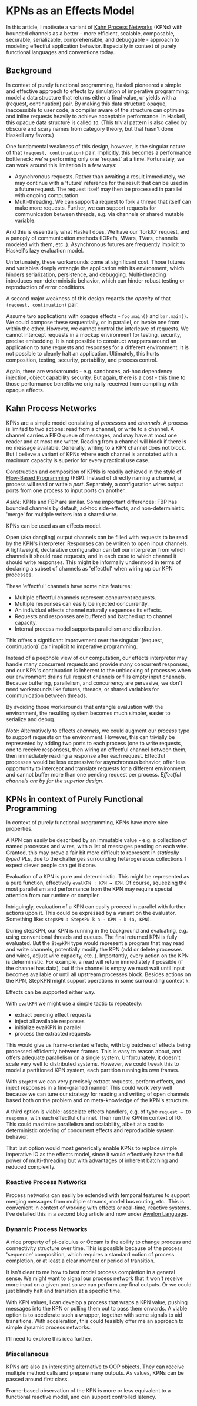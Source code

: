 # KPNs as an Effects Model

In this article, I motivate a variant of <a href="https://en.wikipedia.org/wiki/Kahn_process_networks">Kahn Process Networks</a> (KPNs) with bounded channels as a better - more efficient, scalable, composable, securable, serializable, comprehensible, and debuggable - approach to modeling effectful application behavior. Especially in context of purely functional languages and conventions today.

## Background

In context of purely functional programming, Haskell pioneered a simple and effective approach to effects by simulation of imperative programming: model a data structure that returns either a final value, or yields with a (request, continuation) pair. By making this data structure opaque, inaccessible to user code, a compiler aware of the structure can optimize and inline requests heavily to achieve acceptable performance. In Haskell, this opaque data structure is called `IO`. (This trivial pattern is also called by obscure and scary names from category theory, but that hasn't done Haskell any favors.)

One fundamental weakness of this design, however, is the singular nature of that `(request, continuation)` pair. Implicitly, this becomes a performance bottleneck: we're performing only one 'request' at a time. Fortunately, we can work around this limitation in a few ways:
<ul>
	<li>Asynchronous requests. Rather than awaiting a result immediately, we may continue with a 'future' reference for the result that can be used in a future request. The request itself may then be processed in parallel with ongoing computation.</li>
	<li>Multi-threading. We can support a request to fork a thread that itself can make more requests. Further, we can support requests for communication between threads, e.g. via channels or shared mutable variable.</li>
</ul>
And this is essentially what Haskell does. We have our `forkIO` request, and a panoply of communication methods (IORefs, MVars, TVars, channels modeled with them, etc..). Asynchronous futures are frequently implicit to Haskell's lazy evaluation model.

Unfortunately, these workarounds come at significant cost. Those futures and variables deeply entangle the application with its environment, which hinders serialization, persistence, and debugging. Multi-threading introduces non-deterministic behavior, which can hinder robust testing or reproduction of error conditions.

A second major weakness of this design regards the <i>opacity</i> of that `(request, continuation)` pair.

Assume two applications with opaque effects - `foo.main()` and `bar.main()`. We could compose these sequentially, or in parallel, or invoke one from within the other. However, we cannot control the interleave of requests. We cannot intercept requests in a mockup environment for testing, security, precise embedding. It is not possible to construct wrappers around an application to tune requests and responses for a different environment. It is not possible to cleanly halt an application. Ultimately, this hurts composition, testing, security, portability, and process control.

Again, there are workarounds - e.g. sandboxes, ad-hoc dependency injection, object capability security. But again, there is a cost - this time to those performance benefits we originally received from compiling with opaque effects.

## Kahn Process Networks

KPNs are a simple model consisting of <i>processes</i> and <i>channels</i>. A process is limited to two actions: read from a channel, or write to a channel. A channel carries a FIFO queue of messages, and may have at most one reader and at most one writer. Reading from a channel will block if there is no message available. Generally, writing to a KPN channel does not block. But I believe a variant of KPNs where each channel is annotated with a maximum capacity is superior for every practical use case.

Construction and composition of KPNs is readily achieved in the style of <a href="https://en.wikipedia.org/wiki/Flow-based_programming">Flow-Based Programming</a> (FBP). Instead of directly naming a channel, a process will read or write a <i>port</i>. Separately, a configuration wires output ports from one process to input ports on another.

<i>Aside:</i> KPNs and FBP are similar. Some important differences: FBP has bounded channels by default, ad-hoc side-effects, and non-deterministic 'merge' for multiple writers into a shared wire.

KPNs can be used as an effects model.

Open (aka dangling) output channels can be filled with requests to be read by the KPN's interpreter. Responses can be written to open input channels. A lightweight, declarative configuration can tell our interpreter from which channels it should read requests, and in each case to which channel it should write responses. This might be informally understood in terms of declaring a subset of channels as 'effectful' when wiring up our KPN processes.

These 'effectful' channels have some nice features:
<ul>
	<li>Multiple effectful channels represent concurrent requests.</li>
	<li>Multiple responses can easily be injected concurrently.</li>
	<li>An individual effects channel naturally sequences its effects.</li>
	<li>Requests and responses are buffered and batched up to channel capacity.</li>
	<li>Internal process model supports parallelism and distribution.</li>
</ul>
This offers a significant improvement over the singular `(request, continuation)` pair implicit to imperative programming.

Instead of a peephole view of our computation, our effects interpreter may handle many concurrent requests and provide many concurrent responses, and our KPN's continuation is inherent to the unblocking of processes when our environment drains full request channels or fills empty input channels. Because buffering, parallelism, and concurrency are pervasive, we don't need workarounds like futures, threads, or shared variables for communication between threads.

By avoiding those workarounds that entangle evaluation with the environment, the resulting system becomes much simpler, easier to serialize and debug.

<i>Note:</i> Alternatively to effects <i>channels</i>, we could augment our <i>process</i> type to support requests on the environment. However, this can trivially be represented by adding two ports to each process (one to write requests, one to receive responses), then wiring an effectful channel between them, then immediately reading a response after each request. Effectful processes would be less expressive for asynchronous behavior, offer less opportunity to intercept and translate requests for a different environment, and cannot buffer more than one pending request per process. <i>Effectful channels are by far the superior design.</i>

## KPNs in context of Purely Functional Programming

In context of purely functional programming, KPNs have more nice properties.

A KPN can easily be described by an immutable value - e.g. a collection of named processes and wires, with a list of messages pending on each wire. Granted, this may prove a fair bit more difficult to represent in <i>statically typed</i> PLs, due to the challenges surrounding heterogeneous collections. I expect clever people can get it done.

Evaluation of a KPN is pure and deterministic. This might be represented as a pure function, effectively `evalKPN : KPN → KPN`. Of course, squeezing the most parallelism and performance from the KPN may require special attention from our runtime or compiler.

Intriguingly, evaluation of a KPN can easily proceed in parallel with further actions upon it. This could be expressed by a variant on the evaluator. Something like: `stepKPN : StepKPN k a → KPN → k (a, KPN)`.

During stepKPN, our KPN is running in the background and evaluating, e.g. using conventional threads and queues. The final returned KPN is fully evaluated. But the `StepKPN` type would represent a program that may read and write channels, potentially modify the KPN (add or delete processes and wires, adjust wire capacity, etc..). Importantly, every action on the KPN is deterministic. For example, a read will return immediately if possible (if the channel has data), but if the channel is empty we must wait until input becomes available or until all upstream processes block. Besides actions on the KPN, StepKPN might support operations in some surrounding context `k`.

Effects can be supported either way.

With `evalKPN` we might use a simple tactic to repeatedly:
<ul>
	<li>extract pending effect requests</li>
	<li>inject all available responses</li>
	<li>initialize evalKPN in parallel</li>
	<li>process the extracted requests</li>
</ul>
This would give us frame-oriented effects, with big batches of effects being processed efficiently between frames. This is easy to reason about, and offers adequate parallelism on a single system. Unfortunately, it doesn't scale very well to distributed systems. However, we could tweak this to model a partitioned KPN system, each partition running its own frames.

With `stepKPN` we can very precisely extract requests, perform effects, and inject responses in a fine-grained manner. This could work very well because we can tune our strategy for reading and writing of open channels based both on the problem and on meta-knowledge of the KPN's structure.

A third option is viable: associate effects handlers, e.g. of type `request → IO response`, with each effectful channel. Then run the KPN in context of IO. This could maximize parallelism and scalability, albeit at a cost to deterministic ordering of concurrent effects and reproducible system behavior.

That last option would most generically enable KPNs to replace simple imperative IO as the effects model, since it would effectively have the full power of multi-threading but with advantages of inherent batching and reduced complexity.

### Reactive Process Networks

Process networks can easily be extended with temporal features to support merging messages from multiple streams, model bus routing, etc.. This is convenient in context of working with effects or real-time, reactive systems. I've detailed this in a second blog article and now under [Awelon Language](AwelonLang.md).

### Dynamic Process Networks

A nice property of pi-calculus or Occam is the ability to change process and connectivity structure over time. This is possible because of the process 'sequence' composition, which requires a standard notion of process completion, or at least a clear moment or period of transition. 

It isn't clear to me how to best model process completion in a general sense. We might want to signal our process network that it won't receive more input on a given port so we can perform any final outputs. Or we could just blindly halt and transition at a specific time. 

With KPN values, I can develop a process that wraps a KPN value, pushing messages into the KPN or pulling them out to pass them onwards. A viable option is to accelerate such a wrapper, together with some signals to aid transitions. With acceleration, this could feasibly offer me an approach to simple dynamic process networks.

I'll need to explore this idea further.

### Miscellaneous

KPNs are also an interesting alternative to OOP objects. They can receive multiple method calls and prepare many outputs. As values, KPNs can be passed around first class.

Frame-based observation of the KPN is more or less equivalent to a functional reactive model, and can support controlled latency.

